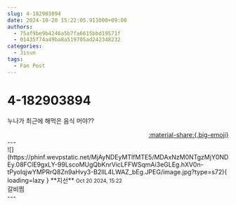 ```yaml
---
slug: 4-182903894
date: 2024-10-20 15:22:05.911000+09:00
authors:
  - 75af9be9b4246a5b7fa6615bbd19571f
  - 01435f74a49ba8a519705ad242348232
categories:
  - Jisun
tags:
  - Fan Post
---
```


# 4-182903894

<div class="post-container" markdown="1">
<div class="content-container md-sidebar__scrollwrap" markdown="1">

누나가 최근에 해먹은 음식 머야??

</div>
</div>

<div style="text-align: right;" markdown="1">
<a href="https://weverse.io/fromis9/fanpost/4-182903894" style="text-align: right;">:material-share:{.big-emoji}</a>
</div>
---

<div class="comments-container md-sidebar__scrollwrap" markdown="1">
<div class="comment" markdown="1">
<div class='id-container' markdown="1">
![](https://phinf.wevpstatic.net/MjAyNDEyMTlfMTE5/MDAxNzM0NTgzMjY0NDEy.08FClE9gxLY-99LscoMUgQbKnrVicLFFWSqmAi3eGLEg.hXV0n-tPyoIqjwYMPRrQ8Zn9aHvy3-B2llL4LWAZ_bEg.JPEG/image.jpg?type=s72){ loading=lazy }
**<span class="artist">지선</span>** <small>Oct 20 2024, 15:22</small><br>
</div>
<div class='comment-body' markdown="1">
갈비찜
</div>
</div>
</div>
---
